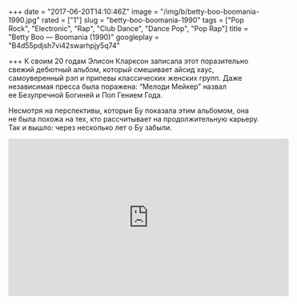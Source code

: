 +++
date = "2017-06-20T14:10:46Z"
image = "/img/b/betty-boo-boomania-1990.jpg"
rated = ["1"]
slug = "betty-boo-boomania-1990"
tags = ["Pop Rock", "Electronic", "Rap", "Club Dance", "Dance Pop", "Pop Rap"]
title = "Betty Boo — Boomania (1990)"
googleplay = "B4d55pdjsh7vi42swarhpjy5q74"

+++
К&nbsp;своим 20&nbsp;годам Элисон Кларксон записала этот поразительно свежий дебютный альбом, который смешивает айсид хаус, самоуверенный рэп и&nbsp;припевы классических женских групп. Даже независимая пресса была поражена: &ldquo;Мелоди Мейкер&rdquo; назвал ее&nbsp;Безупречной Богиней и&nbsp;Поп Гением Года. 

Несмотря на&nbsp;перспективы, которые&nbsp;Бу показала этим альбомом, она не&nbsp;была похожа на&nbsp;тех, кто рассчитывает на&nbsp;продолжительную карьеру. Так и&nbsp;вышло: через несколько лет о&nbsp;Бу забыли.

<iframe width="560" height="315" src="https://www.youtube.com/embed/H8iDrGW39EA" frameborder="0" allowfullscreen></iframe>